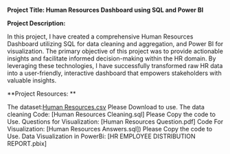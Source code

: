 **Project Title: Human Resources Dashboard using SQL and Power BI**

**Project Description:**

In this project, I have created a comprehensive Human Resources Dashboard utilizing SQL for data cleaning and aggregation, and Power BI for visualization. The primary objective of this project was to provide actionable insights and facilitate informed decision-making within the HR domain. By leveraging these technologies, I have successfully transformed raw HR data into a user-friendly, interactive dashboard that empowers stakeholders with valuable insights.

**Project Resources: **

The dataset:[Human Resources.csv](https://github.com/FifehanAdekunle/Human-Resources-Project-Sql-Power-BI-/blob/main/Human%20Resources.csv) Please Download to use.
The data cleaning Code: [Human Resources Cleaning.sql] Please Copy the code to Use.
Questions for Visualization: [Human Resources Question.pdf] 
Code For Visualization: [Human Resources Answers.sql]) Please Copy the code to Use.
Data Visualization in PowerBi: [HR EMPLOYEE DISTRIBUTION REPORT.pbix]



